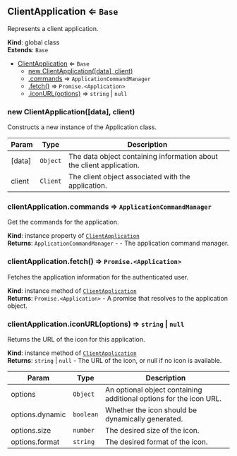 <a name="ClientApplication"></a>

## ClientApplication ⇐ <code>Base</code>
Represents a client application.

**Kind**: global class  
**Extends**: <code>Base</code>  

* [ClientApplication](#ClientApplication) ⇐ <code>Base</code>
    * [new ClientApplication([data], client)](#new_ClientApplication_new)
    * [.commands](#ClientApplication+commands) ⇒ <code>ApplicationCommandManager</code>
    * [.fetch()](#ClientApplication+fetch) ⇒ <code>Promise.&lt;Application&gt;</code>
    * [.iconURL(options)](#ClientApplication+iconURL) ⇒ <code>string</code> \| <code>null</code>

<a name="new_ClientApplication_new"></a>

### new ClientApplication([data], client)
Constructs a new instance of the Application class.


| Param | Type | Description |
| --- | --- | --- |
| [data] | <code>Object</code> | The data object containing information about the client application. |
| client | <code>Client</code> | The client object associated with the application. |

<a name="ClientApplication+commands"></a>

### clientApplication.commands ⇒ <code>ApplicationCommandManager</code>
Get the commands for the application.

**Kind**: instance property of [<code>ClientApplication</code>](#ClientApplication)  
**Returns**: <code>ApplicationCommandManager</code> - - The application command manager.  
<a name="ClientApplication+fetch"></a>

### clientApplication.fetch() ⇒ <code>Promise.&lt;Application&gt;</code>
Fetches the application information for the authenticated user.

**Kind**: instance method of [<code>ClientApplication</code>](#ClientApplication)  
**Returns**: <code>Promise.&lt;Application&gt;</code> - A promise that resolves to the application object.  
<a name="ClientApplication+iconURL"></a>

### clientApplication.iconURL(options) ⇒ <code>string</code> \| <code>null</code>
Returns the URL of the icon for this application.

**Kind**: instance method of [<code>ClientApplication</code>](#ClientApplication)  
**Returns**: <code>string</code> \| <code>null</code> - The URL of the icon, or null if no icon is available.  

| Param | Type | Description |
| --- | --- | --- |
| options | <code>Object</code> | An optional object containing additional options for the icon URL. |
| options.dynamic | <code>boolean</code> | Whether the icon should be dynamically generated. |
| options.size | <code>number</code> | The desired size of the icon. |
| options.format | <code>string</code> | The desired format of the icon. |

